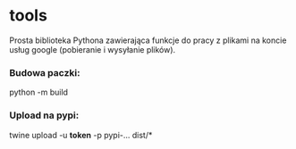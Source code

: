 # tools

Prosta biblioteka Pythona zawierająca funkcje do pracy z plikami na koncie usług google (pobieranie i wysyłanie plików).

### Budowa paczki:
python -m build
### Upload na pypi:
twine upload -u __token__ -p pypi-... dist/*